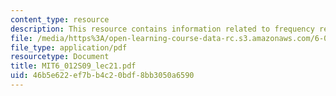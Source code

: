 ```yaml
---
content_type: resource
description: This resource contains information related to frequency response of amplifiers.
file: /media/https%3A/open-learning-course-data-rc.s3.amazonaws.com/6-012-microelectronic-devices-and-circuits-spring-2009/46b5e622ef7bb4c20bdf8bb3050a6590_MIT6_012S09_lec21.pdf
file_type: application/pdf
resourcetype: Document
title: MIT6_012S09_lec21.pdf
uid: 46b5e622-ef7b-b4c2-0bdf-8bb3050a6590
---
```

